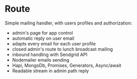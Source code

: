 # Route
Simple mailing handler, with users profiles and authorization:
- admin's page for app control
- automatic reply on user email
- adapts every email for each user profile
- closed admin's route to lunch broadcast mailing
- inbound handling with Sendgrid API
- Nodemailer emails sending
- Hapi, MongoDb, Promises, Generators, Async/await
- Readable stream in admin path reply
